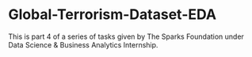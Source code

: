 # Global-Terrorism-Dataset-EDA
This is part 4 of a series of tasks given by The Sparks Foundation under Data Science & Business Analytics Internship.
